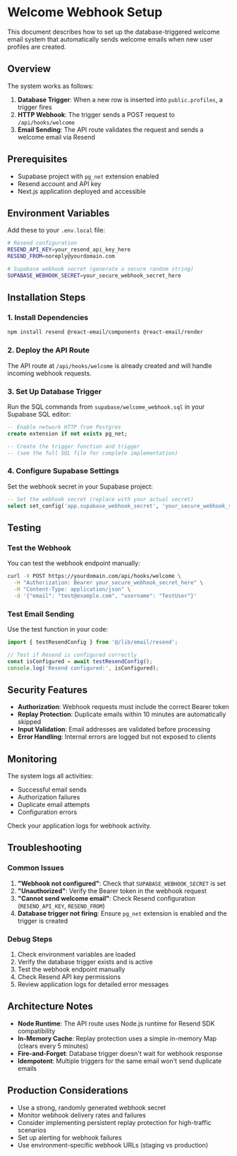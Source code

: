 # Welcome Webhook Setup

This document describes how to set up the database-triggered welcome email system that automatically sends welcome emails when new user profiles are created.

## Overview

The system works as follows:
1. **Database Trigger**: When a new row is inserted into `public.profiles`, a trigger fires
2. **HTTP Webhook**: The trigger sends a POST request to `/api/hooks/welcome`
3. **Email Sending**: The API route validates the request and sends a welcome email via Resend

## Prerequisites

- Supabase project with `pg_net` extension enabled
- Resend account and API key
- Next.js application deployed and accessible

## Environment Variables

Add these to your `.env.local` file:

```bash
# Resend configuration
RESEND_API_KEY=your_resend_api_key_here
RESEND_FROM=noreply@yourdomain.com

# Supabase webhook secret (generate a secure random string)
SUPABASE_WEBHOOK_SECRET=your_secure_webhook_secret_here
```

## Installation Steps

### 1. Install Dependencies

```bash
npm install resend @react-email/components @react-email/render
```

### 2. Deploy the API Route

The API route at `/api/hooks/welcome` is already created and will handle incoming webhook requests.

### 3. Set Up Database Trigger

Run the SQL commands from `supabase/welcome_webhook.sql` in your Supabase SQL editor:

```sql
-- Enable network HTTP from Postgres
create extension if not exists pg_net;

-- Create the trigger function and trigger
-- (see the full SQL file for complete implementation)
```

### 4. Configure Supabase Settings

Set the webhook secret in your Supabase project:

```sql
-- Set the webhook secret (replace with your actual secret)
select set_config('app.supabase_webhook_secret', 'your_secure_webhook_secret_here', false);
```

## Testing

### Test the Webhook

You can test the webhook endpoint manually:

```bash
curl -X POST https://yourdomain.com/api/hooks/welcome \
  -H "Authorization: Bearer your_secure_webhook_secret_here" \
  -H "Content-Type: application/json" \
  -d '{"email": "test@example.com", "username": "TestUser"}'
```

### Test Email Sending

Use the test function in your code:

```typescript
import { testResendConfig } from '@/lib/email/resend';

// Test if Resend is configured correctly
const isConfigured = await testResendConfig();
console.log('Resend configured:', isConfigured);
```

## Security Features

- **Authorization**: Webhook requests must include the correct Bearer token
- **Replay Protection**: Duplicate emails within 10 minutes are automatically skipped
- **Input Validation**: Email addresses are validated before processing
- **Error Handling**: Internal errors are logged but not exposed to clients

## Monitoring

The system logs all activities:
- Successful email sends
- Authorization failures
- Duplicate email attempts
- Configuration errors

Check your application logs for webhook activity.

## Troubleshooting

### Common Issues

1. **"Webhook not configured"**: Check that `SUPABASE_WEBHOOK_SECRET` is set
2. **"Unauthorized"**: Verify the Bearer token in the webhook request
3. **"Cannot send welcome email"**: Check Resend configuration (`RESEND_API_KEY`, `RESEND_FROM`)
4. **Database trigger not firing**: Ensure `pg_net` extension is enabled and the trigger is created

### Debug Steps

1. Check environment variables are loaded
2. Verify the database trigger exists and is active
3. Test the webhook endpoint manually
4. Check Resend API key permissions
5. Review application logs for detailed error messages

## Architecture Notes

- **Node Runtime**: The API route uses Node.js runtime for Resend SDK compatibility
- **In-Memory Cache**: Replay protection uses a simple in-memory Map (clears every 5 minutes)
- **Fire-and-Forget**: Database trigger doesn't wait for webhook response
- **Idempotent**: Multiple triggers for the same email won't send duplicate emails

## Production Considerations

- Use a strong, randomly generated webhook secret
- Monitor webhook delivery rates and failures
- Consider implementing persistent replay protection for high-traffic scenarios
- Set up alerting for webhook failures
- Use environment-specific webhook URLs (staging vs production)
